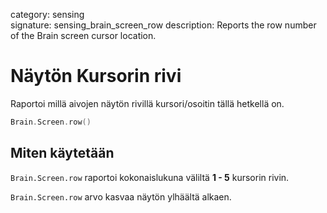 category: sensing  
signature: sensing_brain_screen_row
description: Reports the row number of the Brain screen cursor location.

# Näytön Kursorin rivi

Raportoi millä aivojen näytön rivillä kursori/osoitin tällä hetkellä on.

```cpp
Brain.Screen.row()
```

## Miten käytetään

`Brain.Screen.row` raportoi kokonaislukuna väliltä  **1 - 5** kursorin rivin.

`Brain.Screen.row` arvo kasvaa näytön ylhäältä alkaen.

<advanced>
</advanced>